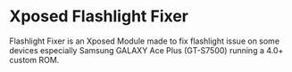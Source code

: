Xposed Flashlight Fixer
================
Flashlight Fixer is an Xposed Module made to fix flashlight issue on some devices especially Samsung GALAXY Ace Plus (GT-S7500) running a 4.0+ custom ROM.
